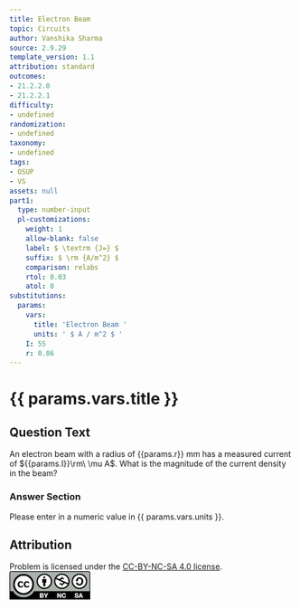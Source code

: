 ```yaml
---
title: Electron Beam
topic: Circuits
author: Vanshika Sharma
source: 2.9.29
template_version: 1.1
attribution: standard
outcomes:
- 21.2.2.0
- 21.2.2.1
difficulty:
- undefined
randomization:
- undefined
taxonomy:
- undefined
tags:
- OSUP
- VS
assets: null
part1:
  type: number-input
  pl-customizations:
    weight: 1
    allow-blank: false
    label: $ \textrm {J=} $
    suffix: $ \rm {A/m^2} $
    comparison: relabs
    rtol: 0.03
    atol: 0
substitutions:
  params:
    vars:
      title: 'Electron Beam '
      units: ' $ A / m^2 $ '
    I: 55
    r: 0.86
---
```

# {{ params.vars.title }}

## Question Text

An electron beam with a radius of {{params.r}} $\textrm{mm}$ has a measured current of ${{params.I}}\rm\ \mu A$.
What is the magnitude of the current density in the beam?

### Answer Section

Please enter in a numeric value in {{ params.vars.units }}.

## Attribution

Problem is licensed under the [CC-BY-NC-SA 4.0 license](https://creativecommons.org/licenses/by-nc-sa/4.0/).<br> ![The Creative Commons 4.0 license requiring attribution-BY, non-commercial-NC, and share-alike-SA license.](https://raw.githubusercontent.com/firasm/bits/master/by-nc-sa.png)